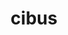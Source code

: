 ---
title: cibus
meaning: food
ch: 6
pos: noun
stem: cib
genend: ī
genhyph: -ī
abbgender: m.
abbgender2: masc.
gender: masculine
declension: second
---